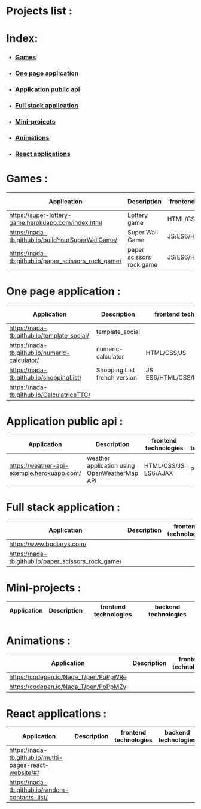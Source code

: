 # Projects list :

# Index:

* ### [Games](#games-)
* ### [One page application](#one-page-application-)
* ### [Application public api](#application-public-api-)
* ### [Full stack application](#full-stack-application-)
* ### [Mini-projects](#mini-projects-)
* ### [Animations](#animations-)
* ### [React applications](#react-applications-)

 # Games :

Application | Description | frontend technologies | backend technologies
------------|-------------|----------------------- |---------------------
https://super-lottery-game.herokuapp.com/index.html| Lottery game | HTML/CSS/JS/AJAX |PHP
https://nada-tb.github.io/buildYourSuperWallGame/|Super Wall Game | JS/ES6/HTML/CSS |
https://nada-tb.github.io/paper_scissors_rock_game/ |paper scissors rock game | JS/ES6/HTML/CSS/OOP

# One page application :

Application | Description | frontend technologies | backend technologies
------------|-------------|----------------------- |---------------------
https://nada-tb.github.io/template_social/|template_social
https://nada-tb.github.io/numeric-calculator/|numeric-calculator|HTML/CSS/JS|
https://nada-tb.github.io/shoppingList/|Shopping List french version|JS ES6/HTML/CSS/localStorage|
https://nada-tb.github.io/CalculatriceTTC/|


# Application public api :
Application | Description | frontend technologies | backend technologies
------------|-------------|----------------------- |---------------------
https://weather-api-exemple.herokuapp.com/|weather application using OpenWeatherMap API|HTML/CSS/JS ES6/AJAX|PHP



# Full stack application :
Application | Description | frontend technologies | backend technologies
------------|-------------|----------------------- |---------------------
https://www.bpdiarys.com/|
https://nada-tb.github.io/paper_scissors_rock_game/|
# Mini-projects :
Application | Description | frontend technologies | backend technologies
------------|-------------|----------------------- |---------------------

# Animations :
Application | Description | frontend technologies | backend technologies
------------|-------------|----------------------- |---------------------
https://codepen.io/Nada_T/pen/PoPpWRe|
https://codepen.io/Nada_T/pen/PoPpMZy|

#  React applications :
Application | Description | frontend technologies | backend technologies
------------|-------------|----------------------- |---------------------
https://nada-tb.github.io/mutlti-pages-react-website/#/|
https://nada-tb.github.io/random-contacts-list/|

